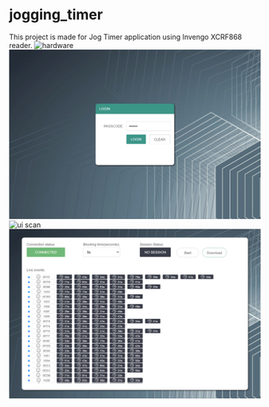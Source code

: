 # jogging_timer
This project is made for Jog Timer application using Invengo XCRF868 reader.
![hardware](https://github.com/stevenli2020/jogging_timer/blob/main/hardware.png?raw=true)
![login page](https://github.com/stevenli2020/jogging_timer/blob/main/login.png?raw=true)
![ui scan](https://github.com/stevenli2020/jogging_timer/blob/main/scan.png?raw=true)
![ui download](https://github.com/stevenli2020/jogging_timer/blob/main/download.png?raw=true)
